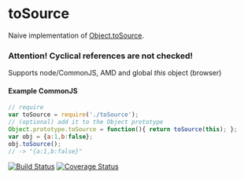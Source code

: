 # toSource
Naive implementation of [Object.toSource](https://developer.mozilla.org/docs/Web/JavaScript/Reference/Global_Objects/Object/toSource).

### Attention! Cyclical references are not checked!

Supports node/CommonJS, AMD and global _this_ object (browser)

#### Example CommonJS
```js
// require
var toSource = require('./toSource');
// (optional) add it to the Object prototype
Object.prototype.toSource = function(){ return toSource(this); };
var obj = {a:1,b:false};
obj.toSource();
// -> "{a:1,b:false}"
```

[![Build Status](https://travis-ci.org/pitermarx/toSource.svg?branch=master)](https://travis-ci.org/pitermarx/toSource)
[![Coverage Status](https://coveralls.io/repos/pitermarx/toSource/badge.svg?branch=master)](https://coveralls.io/r/pitermarx/toSource?branch=master)

